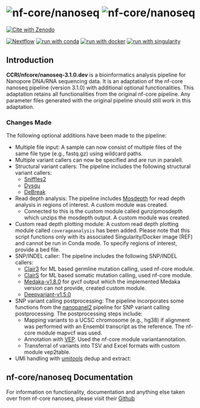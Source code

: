 # ![nf-core/nanoseq](docs/images/nf-core-nanoseq_logo_light.png#gh-light-mode-only) ![nf-core/nanoseq](docs/images/nf-core-nanoseq_logo_dark.png#gh-dark-mode-only)

[![Cite with Zenodo](http://img.shields.io/badge/DOI-10.5281/zenodo.3697959-1073c8)](https://doi.org/10.5281/zenodo.3697959)

[![Nextflow](https://img.shields.io/badge/nextflow%20DSL2-%E2%89%A522.10.1-23aa62.svg)](https://www.nextflow.io/)
[![run with conda](http://img.shields.io/badge/run%20with-conda-3EB049?labelColor=000000&logo=anaconda)](https://docs.conda.io/en/latest/)
[![run with docker](https://img.shields.io/badge/run%20with-docker-0db7ed?labelColor=000000&logo=docker)](https://www.docker.com/)
[![run with singularity](https://img.shields.io/badge/run%20with-singularity-1d355c.svg?labelColor=000000)](https://sylabs.io/docs/)


## Introduction

**CCRI/nfcore/nanoseq-3.1.0.dev** is a bioinformatics analysis pipeline for Nanopore DNA/RNA sequencing data. It is an adaptation of the nf-core nanoseq pipeline (version 3.1.0) with additional optional functionalities. This adaptation retains all functionalities from the original nf-core pipeline. Any parameter files generated with the original pipeline should still work in this adaptation.


### Changes Made
The following optional additions have been made to the pipeline:

- Multiple file input: A sample can now consist of multiple files of the same file type (e.g., fastq.gz) using wildcard paths.
- Multiple variant callers can now be specified and are run in paralell.
- Structural variant callers: The pipeline includes the following structural variant callers:
  - [Sniffles2](https://github.com/fritzsedlazeck/Sniffles)
  - [Dysgu](https://github.com/kcleal/dysgu)
  - [DeBreak](https://github.com/Maggi-Chen/DeBreak)
- Read depth analysis: The pipeline includes [Mosdepth](https://github.com/brentp/mosdepth) for read depth analysis in regions of interest. A custom module was created. 
  - Connected to this is the custom module called gunzipmosdepth which unzips the mosdepth output. A custom module was created.
- Custom read depth plotting module: A custom read depth plotting module called `coverageanalysis` has been added. Please note that this script functions only with its associated Singularity/Docker image (REF) and cannot be run in Conda mode. To specify regions of interest, provide a bed file.
- SNP/INDEL caller: The pipeline includes the following SNP/INDEL callers:
  - [Clair3](https://github.com/HKU-BAL/Clair3) for ML based germline mutation calling, used nf-core module.
  - [ClairS](https://github.com/HKU-BAL/ClairS) for ML based somatic mutation calling, used nf-core module.
  - [Medaka-v1.8.0](https://github.com/nanoporetech/medaka/releases/tag/v1.8.0) for gvcf output which the implemented Medaka version can not provide, created custom module.
  - [Deepvariant-v1.5.0](https://github.com/google/deepvariant/releases/tag/v1.5.0)
- SNP variant calling postprocessing: The pipeline incorporates some functions from the [nanopanel2](https://github.com/popitsch/nanopanel2) pipeline for SNP variant calling postprocessing. The postprocessing steps include:
  - Mapping variants to a UCSC chromosome (e.g., hg38) if alignment was performed with an Ensembl transcript as the reference. The nf-core module mapvcf was used.
  - Annotation with [VEP](https://github.com/Ensembl/ensembl-vep). Used the nf-core module variantannotation.
  - Transferral of variants into TSV and Excel formats with custom module vep2table.
- UMI handling with [umitools](https://github.com/CGATOxford/UMI-tools/releases/tag/1.1.4) dedup and extract: 

## nf-core/nanoseq Documentation
For information on functionality, documentation and anything else taken over from nf-core nanoseq, please visit their [Github](https://github.com/nf-core/nanoseq/tree/3.1.0)
